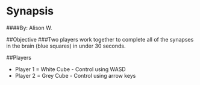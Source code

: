 # Synapsis
####By: Alison W.

##Objective
###Two players work together to complete all of the synapses in the brain (blue squares) in under 30 seconds.

##Players
- Player 1 = White Cube - Control using WASD
- Player 2 = Grey Cube - Control using arrow keys


